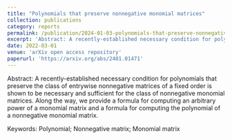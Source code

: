 ```yaml
---
title: "Polynomials that preserve nonnegative monomial matrices"
collection: publications
category: reports
permalink: /publication/2024-01-03-polynomials-that-preserve-nonnegative-monomial-matrices
excerpt: 'Abstract: A recently-established necessary condition for polynomials that preserve the class of entrywise nonnegative matrices of a fixed order is shown to be necessary and sufficient for the class of nonnegative monomial matrices. Along the way, we provide a formula for computing an arbitrary power of a monomial matrix and a formula for computing the polynomial of a nonnegative monomial matrix.'
date: 2022-03-01
venue: 'arXiv open access repository'
paperurl: 'https://arxiv.org/abs/2401.01471'
---
```

Abstract: A recently-established necessary condition for polynomials that preserve the class of entrywise nonnegative matrices of a fixed order is shown to be necessary and sufficient for the class of nonnegative monomial matrices. Along the way, we provide a formula for computing an arbitrary power of a monomial matrix and a formula for computing the polynomial of a nonnegative monomial matrix.

Keywords: Polynomial; Nonnegative matrix; Monomial matrix